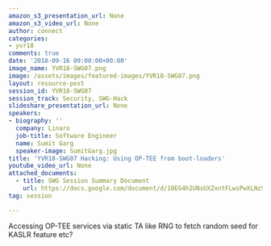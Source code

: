 ```yaml
---
amazon_s3_presentation_url: None
amazon_s3_video_url: None
author: connect
categories:
- yvr18
comments: true
date: '2018-09-16 09:00:00+00:00'
image_name: YVR18-SWG07.png
image: /assets/images/featured-images/YVR18-SWG07.png
layout: resource-post
session_id: YVR18-SWG07
session_track: Security, SWG-Hack
slideshare_presentation_url: None
speakers:
- biography: ''
  company: Linaro
  job-title: Software Engineer
  name: Sumit Garg
  speaker-image: SumitGarg.jpg
title: 'YVR18-SWG07 Hacking: Using OP-TEE from boot-loaders'
youtube_video_url: None
attached_documents:
  - title: SWG Session Summary Document
    url: https://docs.google.com/document/d/10EG4h2UNsUXZxntFLwsPwXLNzSfmgMsHXU4y2MYKmH8/
tag: session

---
```


Accessing OP-TEE services via static TA like RNG to fetch random seed for KASLR feature etc?

